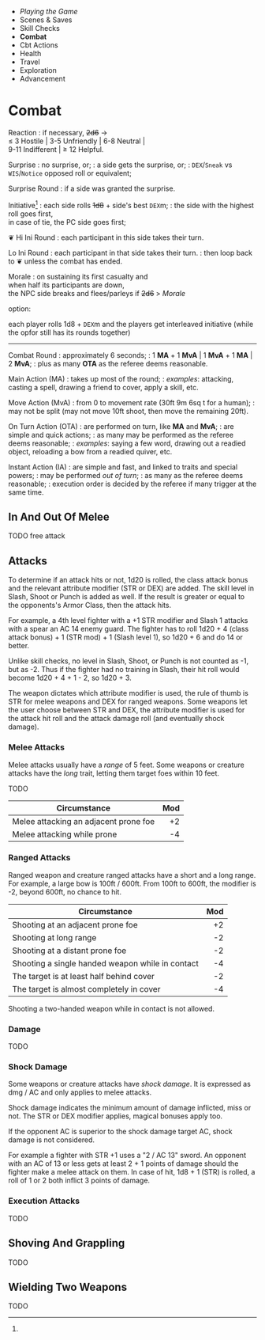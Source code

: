 
<!-- .margin.compass -->
* _Playing the Game_
* Scenes & Saves
* Skill Checks
* **Combat**
* Cbt Actions
* Health
* Travel
* Exploration
* Advancement


# Combat


Reaction
: if necessary, ~~2d6~~ →<br/>≤ 3 Hostile | 3-5 Unfriendly | 6-8  Neutral |<br/>9-11 Indifferent | ≥ 12 Helpful.

Surprise
: no surprise, or;
: a side gets the surprise, or;
: `DEX`/`Sneak` vs `WIS`/`Notice` opposed roll or equivalent;

Surprise Round
: if a side was granted the surprise.

Initiative[^1]
: each side rolls ~~1d8~~ + side's best `DEX`m;
: the side with the highest roll goes first,<br/>in case of tie, the PC side goes first;

<span class="fleuron">❦</span> Hi Ini Round
: each participant in this side takes their turn.

Lo Ini Round
: each participant in that side takes their turn.
: then loop back to ❦ unless the combat has ended.

Morale
: on sustaining its first casualty and<br/>when half its participants are down,<br/>the NPC side breaks and flees/parleys if ~~2d6~~ > _Morale_

[^1]:
  option:

  each player rolls 1d8 + `DEX`m and the players get interleaved initiative (while the opfor still has its rounds together)


<hr/>

<!-- .actions -->
Combat Round
: approximately 6 seconds;
: 1 **MA** + 1 **MvA** | 1 **MvA** + 1 **MA** | 2 **MvA**;
: plus as many **OTA** as the referee deems reasonable.

Main Action (MA)
: takes up most of the round;
: _examples_: attacking, casting a spell, drawing a friend to cover, apply a skill, etc.

Move Action (MvA)
: from 0 to movement rate (30ft 9m 6sq t for a human);
: may not be split (may not move 10ft shoot, then move the remaining 20ft).

On Turn Action (OTA)
: are performed on turn, like **MA** and **MvA**;
: are simple and quick actions;
: as many may be performed as the referee deems reasonable;
: _examples_: saying a few word, drawing out a readied object, reloading a bow from a readied quiver, etc.

Instant Action (IA)
: are simple and fast, and linked to traits and special powers;
: may be performed _out of turn_;
: as many as the referee deems reasonable;
: execution order is decided by the referee if many trigger at the same time.


<!-- RETURN -->

## In And Out Of Melee

TODO free attack

## Attacks

To determine if an attack hits or not, 1d20 is rolled, the class attack bonus and the relevant attribute modifier (STR or DEX) are added. The skill level in Slash, Shoot or Punch is added as well. If the result is greater or equal to the opponents's Armor Class, then the attack hits.

For example, a 4th level fighter with a +1 STR modifier and Slash 1 attacks with a spear an AC 14 enemy guard. The fighter has to roll 1d20 + 4 (class attack bonus) + 1 (STR mod) + 1 (Slash level 1), so 1d20 + 6 and do 14 or better.

Unlike skill checks, no level in Slash, Shoot, or Punch is not counted as -1, but as -2. Thus if the fighter had no training in Slash, their hit roll would become 1d20 + 4 + 1 - 2, so 1d20 + 3.

The weapon dictates which attribute modifier is used, the rule of thumb is STR for melee weapons and DEX for ranged weapons. Some weapons let the user choose between STR and DEX, the attribute modifier is used for the attack hit roll and the attack damage roll (and eventually shock damage).

### Melee Attacks

Melee attacks usually have a _range_ of 5 feet. Some weapons or creature attacks have the _long_ trait, letting them target foes within 10 feet.

TODO

| Circumstance                          | Mod |
|---------------------------------------|----:|
| Melee attacking an adjacent prone foe |  +2 |
| Melee attacking while prone           |  -4 |

### Ranged Attacks

Ranged weapon and creature ranged attacks have a short and a long range. For example, a large bow is 100ft / 600ft. From 100ft to 600ft, the modifier is -2, beyond 600ft, no chance to hit.

| Circumstance                                     | Mod |
|--------------------------------------------------|----:|
| Shooting at an adjacent prone foe                |  +2 |
| Shooting at long range                           |  -2 |
| Shooting at a distant prone foe                  |  -2 |
| Shooting a single handed weapon while in contact |  -4 |
| The target is at least half behind cover         |  -2 |
| The target is almost completely in cover         |  -4 |

Shooting a two-handed weapon while in contact is not allowed.

### Damage

TODO

### Shock Damage

Some weapons or creature attacks have _shock damage_. It is expressed as dmg / AC and only applies to melee attacks.

Shock damage indicates the minimum amount of damage inflicted, miss or not. The STR or DEX modifier applies, magical bonuses apply too.

If the opponent AC is superior to the shock damage target AC, shock damage is not considered.

For example a fighter with STR +1 uses a "2 / AC 13" sword. An opponent with an AC of 13 or less gets at least 2 + 1 points of damage should the fighter make a melee attack on them. In case of hit, 1d8 + 1 (STR) is rolled, a roll of 1 or 2 both inflict 3 points of damage.

### Execution Attacks

TODO

## Shoving And Grappling

TODO

## Wielding Two Weapons

TODO

